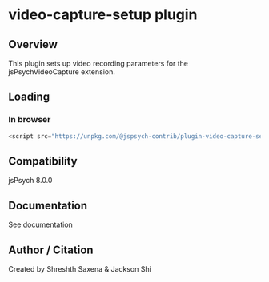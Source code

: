 # video-capture-setup plugin

## Overview

This plugin sets up video recording parameters for the jsPsychVideoCapture extension.

## Loading

### In browser

```js
<script src="https://unpkg.com/@jspsych-contrib/plugin-video-capture-setup@1.0.0"></script>
```

## Compatibility

jsPsych 8.0.0

## Documentation

See [documentation](https://github.com/jspsych/jspsych-contrib/blob/main/packages/plugin-video-capture-setup/docs/jspsych-video-capture-setup.md)

## Author / Citation

Created by Shreshth Saxena & Jackson Shi
